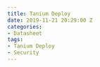 ```yaml
---
title: Tanium Deploy
date: 2019-11-21 20:29:00 Z
categories:
- Datasheet
tags:
- Tanium Deploy
- Security
---
```


